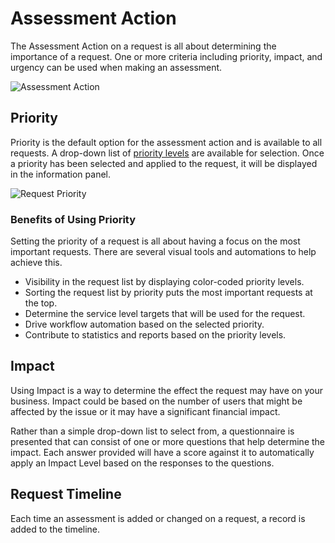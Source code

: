 # Assessment Action
The Assessment Action on a request is all about determining the importance of a request.  One or more criteria including priority, impact, and urgency can be used when making an assessment.

![Assessment Action](_books/servicemanager-user-guide/service-portfolio/requests/images/assessment-action.png)

## Priority
Priority is the default option for the assessment action and is available to all requests. A drop-down list of [priority levels](/servicemanager-config/administration/assessment-levels#default-levels) are available for selection. Once a priority has been selected and applied to the request, it will be displayed in the information panel.

![Request Priority](_books/servicemanager-user-guide/service-portfolio/requests/images/request-info-priority.png)

### Benefits of Using Priority
Setting the priority of a request is all about having a focus on the most important requests. There are several visual tools and automations to help achieve this. 
* Visibility in the request list by displaying color-coded priority levels.
* Sorting the request list by priority puts the most important requests at the top.
* Determine the service level targets that will be used for the request.
* Drive workflow automation based on the selected priority.
* Contribute to statistics and reports based on the priority levels.

## Impact
Using Impact is a way to determine the effect the request may have on your business.  Impact could be based on the number of users that might be affected by the issue or it may have a significant financial impact.

Rather than a simple drop-down list to select from, a questionnaire is presented that can consist of one or more questions that help determine the impact. Each answer provided will have a score against it to automatically apply an Impact Level based on the responses to the questions.

## Request Timeline
Each time an assessment is added or changed on a request, a record is added to the timeline.

